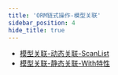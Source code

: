 ```yaml
---
title: 'ORM链式操作-模型关联'
sidebar_position: 4
hide_title: true
---
```


- [模型关联-动态关联-ScanList](output/goframe-v2.0-md/核心组件-重点/数据库ORM/ORM链式操作-重点/ORM链式操作-模型关联/模型关联-动态关联-ScanList)
- [模型关联-静态关联-With特性](output/goframe-v2.0-md/核心组件-重点/数据库ORM/ORM链式操作-重点/ORM链式操作-模型关联/模型关联-静态关联-With特性)